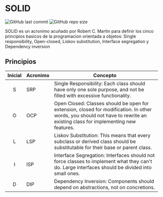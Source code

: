 # SOLID
![GitHub last commit](https://img.shields.io/github/last-commit/sanchezih/solid-java)
![GitHub repo size](https://img.shields.io/github/repo-size/sanchezih/solid-java)

SOLID es un acronimo acuñado por Robert C. Martin para definir los cinco principios basicos de la programacion orientada a objetos: Single responsibility, Open-closed, Liskov substitution, Interface segregation y Dependency inversion

## Principios

| Inicial | Acronimo | Concepto |
|:-:|---|---|
| S | SRP |   Single Responsibility: Each class should have only one sole purpose, and not be filled with excessive functionality.							|
| O | OCP |	Open Closed: Classes should be open for extension, closed for modification. In other words, you should not have to rewrite an existing class for implementing new features.												|
| L | LSP |	Liskov Substitution: This means that every subclass or derived class should be substitutable for their base or parent class.	|
| I | ISP |	Interface Segregation: Interfaces should not force classes to implement what they can't do. Large interfaces should be divided into small ones.										|
| D | DIP |	Dependency Inversion: Components should depend on abstractions, not on concretions.					|
